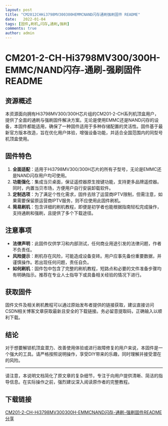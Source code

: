 ```yaml
---
layout: post
title: "CM2012CHHi3798MV300300HEMMCNAND闪存通刷强刷固件 README"
date:   2022-01-04
tags: [固件,刷机,闪存,通刷,强刷]
comments: true
author: admin
---
```

# CM201-2-CH-Hi3798MV300/300H-EMMC/NAND闪存-通刷-强刷固件 README

## 资源概述
本资源面向拥有Hi3798MV300/300H芯片组的CM201-2-CH系列机顶盒用户，提供了全面的通刷与强刷固件解决方案。无论是使用EMMC还是NAND闪存的设备，本固件都能适用，确保了一种固件适用于多种存储配置的灵活性。固件基于最新官方版本改造，旨在优化用户体验，增强设备功能，并适合全国范围内的同型号机顶盒使用。

## 固件特色
1. **全面适配**：适用于Hi3798MV300/300H芯片的所有子型号，无论是EMMC还是NAND闪存用户均可使用。
2. **功能强化**：集成当贝桌面，保证遥控器原生按键功能，支持更多品牌遥控器。同时，内置当贝市场，方便用户自行安装卸载软件。
3. **定制选项**：为了满足个性化需求，固件去除了运营商IPTV限制，但需注意，如果需要保留原运营商IPTV服务，则不应使用此固件刷机。
4. **简易刷机**：包含详细的刷机教程，即便是初学者也能根据指南轻松完成操作，支持通刷和强刷，且提供了多个下载途径。

## 注意事项
- **法律声明**：此固件仅供学习和内部测试，任何商业用途引发的法律问题，作者不负责任。
- **风险提示**：刷机存在风险，可能造成设备变砖。用户应事先备份重要数据，并谨慎操作。若出现任何问题，责任自负。
- **如何刷机**：固件包中包含了完整的刷机教程，短路点和必要的文件准备步骤均有明确指示。推荐在专业人士指导下或具备相关经验的情况下进行。

## 获取固件
固件文件及相关刷机教程可以通过原始发布者提供的链接获取，建议直接访问CSDN相关博客文章获取最新且安全的下载链接。务必留意提取码，正确输入以顺利下载。

## 结论
对于想要解锁机顶盒潜力、改善使用体验或进行故障修复的用户来说，本固件是一个强大的工具。请严格按照说明操作，享受DIY带来的乐趣，同时理解并接受潜在的风险。

---

请注意，本说明文档简化了原文章的复杂细节，专注于向用户提供清晰、简洁的指导信息。在实际操作之前，强烈建议深入阅读原作者的完整教程。

## 下载链接

[CM201-2-CH-Hi3798MV300300H-EMMCNAND闪存-通刷-强刷固件README分享](https://pan.quark.cn/s/57e2518e50e4)